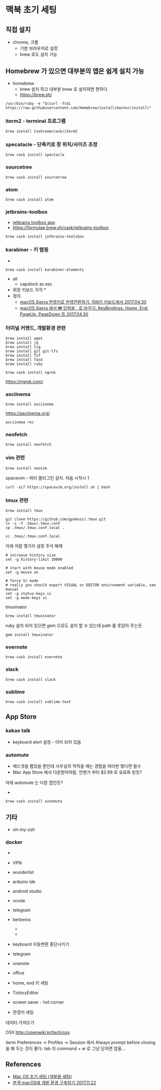 # 맥북 초기 세팅
## 직접 설치
* chrome, 크롬
  * 기본 브라우저로 설정
  * brew 로도 설치 가능
  
## Homebrew 가 있으면 대부분의 앱은 쉽게 설치 가능
* homebrew
  * brew 설치 하고 대부분 brew 로 설치하면 편하다.
  * https://brew.sh/
```
/usr/bin/ruby -e "$(curl -fsSL https://raw.githubusercontent.com/Homebrew/install/master/install)"
```

### iterm2 - terminal 프로그램
```
brew install Caskroom/cask/iterm2
```

### specatacle - 단축키로 창 위치/사이즈 조정
```
brew cask install spectacle
```

### sourcetree
```
brew cask install sourcetree
```

### atom
```
brew cask install atom
```

### jetbrains-toolbox
* [jetbrains toolbox app](https://www.jetbrains.com/toolbox/app/)
* https://formulae.brew.sh/cask/jetbrains-toolbox
```
brew cask install jetbrains-toolsbox
```

### karabiner - 키 맵핑
* [](https://formulae.brew.sh/cask/karabiner-elements)
```
brew cask install karabiner-elements
```
* all
  * capslock as esc
* 외장 키보드 각각
  * 
* 정리
  * [macOS Sierra 한영키로 한영전환하기. 106키 키보드에서 2017.04.30](https://junho85.pe.kr/578)
  * [macOS Sierra 에서 ₩ 입력을 ` 로 바꾸기. KeyBindings. Home, End, PageUp, PageDown 등 2017.04.30](https://junho85.pe.kr/580)

### 터미널 커맨드, 개발환경 관련
```
brew install wget
brew install jq
brew install tig
brew install git git-lfs
brew install fzf
brew install fasd
brew install ruby
```

```
brew cask install ngrok
```
https://ngrok.com/

### asciinema
```
brew install asciinema
```
https://asciinema.org/

```
asciinema rec
```

### neofetch
```
brew install neofetch
```


### vim 관련
```
brew install neovim
```

spacevim - 여러 플러그인 설치. 처음 시작시 1
```
curl -sLf https://spacevim.org/install.sh | bash
```

### tmux 관련
```
brew install tmux
```


```
git clone https://github.com/gpakosz/.tmux.git
ln -s -f .tmux/.tmux.conf
cp .tmux/.tmux.conf.local .
```


```
vi .tmux/.tmux.conf.local
```
아래 처럼 몇가지 설정 주석 해제
```
# increase history size
set -g history-limit 10000

# start with mouse mode enabled
set -g mouse on

# force Vi mode
# really you should export VISUAL or EDITOR environment variable, see manual
set -g status-keys vi
set -g mode-keys vi
```

tmuxinator
```
brew install tmuxinator
```

ruby 설치 되어 있으면 gem 으로도 설치 할 수 있는데 path 를 못잡아 주는듯
```
gem install tmuxinator
```


### evernote
```
brew cask install evernote
```

### slack
```
brew cask install slack
```

### sublime
```
brew cask install sublime-text
```

## App Store
### kakao talk
* keyboard alert 설정 - 이미 되어 있음
### automute
* 헤드셋을 뽑았을 뿐인데 사무실의 적막을 깨는 경험을 여러번 했다면 필수
* Mac App Store 에서 다운받아야됨. 언젠가 부터 $2.99 로 유료화 된듯?

아래 automute 는 다른 앱인듯?
* [](https://formulae.brew.sh/cask/automute)
```
brew cask install automute
```

## 기타
* oh-my-zsh

### docker
* [](https://docs.docker.com/docker-for-mac/install/)


* VPN
* wunderlist
* arduino ide

* android studio
* xcode
* telegram
* kerberos
  * [](https://krb.daumkakao.io/)
  * [](https://krb.daumkakao.io/guide)

* keyboard 자동변환 중단시키기
* telegram
* onenote
* office
* home, end 키 세팅

* TistoryEditor
* screen saver - hot corner

* 한영키 세팅

데이터 가져오기

OSX
http://openwiki.kr/tech/osx


iterm
Preferences -> Profiles -> Session 에서 Always prompt before closing 을 해 두는 것이 좋다.
tab 이 command + w 로 그냥 닫히면 암울...


## References
* [Mac OS 초기 세팅 (개발용 세팅)](https://snowdeer.github.io/mac-os/2018/11/02/mac-init-setting/)
* [본격 macOS에 개발 환경 구축하기 2017.11.22](https://subicura.com/2017/11/22/mac-os-development-environment-setup.html)